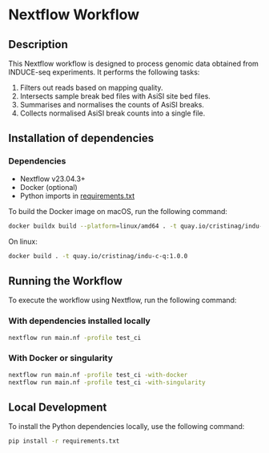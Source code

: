 # Nextflow Workflow

## Description

This Nextflow workflow is designed to process genomic data obtained from INDUCE-seq experiments. It performs the following tasks:

1. Filters out reads based on mapping quality.
2. Intersects sample break bed files with AsiSI site bed files.
3. Summarises and normalises the counts of AsiSI breaks.
4. Collects normalised AsiSI break counts into a single file.

## Installation of dependencies

### Dependencies

- Nextflow v23.04.3+
- Docker (optional)
- Python imports in [requirements.txt]("requirements.txt")

To build the Docker image on macOS, run the following command:

```bash
docker buildx build --platform=linux/amd64 . -t quay.io/cristinag/indu-c-q:1.0.0
```

On linux:

```bash
docker build . -t quay.io/cristinag/indu-c-q:1.0.0
```

## Running the Workflow

To execute the workflow using Nextflow, run the following command:

### With dependencies installed locally

```bash
nextflow run main.nf -profile test_ci
```

### With Docker or singularity

```bash
nextflow run main.nf -profile test_ci -with-docker
nextflow run main.nf -profile test_ci -with-singularity
```

## Local Development

To install the Python dependencies locally, use the following command:

```bash
pip install -r requirements.txt
```
